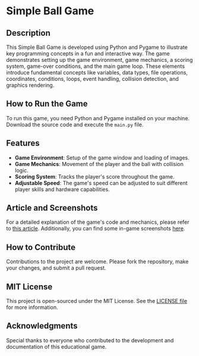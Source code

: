 # Simple Ball Game

## Description
This Simple Ball Game is developed using Python and Pygame to illustrate key programming concepts in a fun and interactive way. The game demonstrates setting up the game environment, game mechanics, a scoring system, game-over conditions, and the main game loop. These elements introduce fundamental concepts like variables, data types, file operations, coordinates, conditions, loops, event handling, collision detection, and graphics rendering.

## How to Run the Game
To run this game, you need Python and Pygame installed on your machine. Download the source code and execute the `main.py` file.

## Features
- **Game Environment**: Setup of the game window and loading of images.
- **Game Mechanics**: Movement of the player and the ball with collision logic.
- **Scoring System**: Tracks the player's score throughout the game.
- **Adjustable Speed**: The game's speed can be adjusted to suit different player skills and hardware capabilities.

## Article and Screenshots
For a detailed explanation of the game's code and mechanics, please refer to [this article](#). Additionally, you can find some in-game screenshots [here](#).

## How to Contribute
Contributions to the project are welcome. Please fork the repository, make your changes, and submit a pull request.

## MIT License
This project is open-sourced under the MIT License. See the [LICENSE file](LICENSE) for more information.

## Acknowledgments
Special thanks to everyone who contributed to the development and documentation of this educational game.
